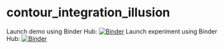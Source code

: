 # contour_integration_illusion

Launch demo using Binder Hub: [![Binder](https://mybinder.org/badge_logo.svg)](https://mybinder.org/v2/gh/gehring/contour_integration_illusion/master?urlpath=tree/demo.ipynb)
Launch experiment using Binder Hub: [![Binder](https://mybinder.org/badge_logo.svg)](https://mybinder.org/v2/gh/gehring/contour_integration_illusion/master?urlpath=tree/experiment.ipynb)
